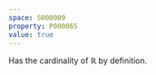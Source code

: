 ```yaml
---
space: S000009
property: P000065
value: true
---
```


Has the cardinality of $\mathbb R$ by definition.
